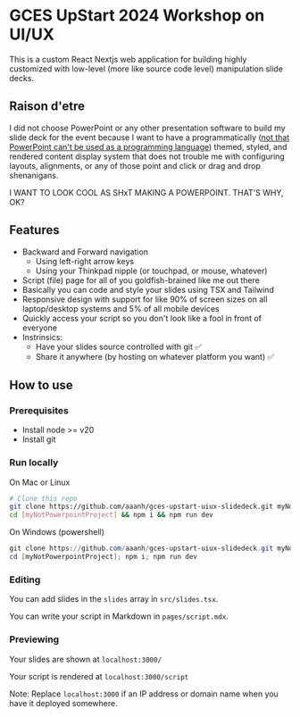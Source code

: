 # GCES UpStart 2024 Workshop on UI/UX

This is a custom React Nextjs web application for building highly customized with low-level (more like source code level) manipulation slide decks.

## Raison d'etre

I did not choose PowerPoint or any other presentation software to build my slide deck for the event because I want to have a programmatically ([not that PowerPoint can't be used as a programming language](https://www.youtube.com/watch?v=_3loq22TxSc)) themed, styled, and rendered content display system that does not trouble me with configuring layouts, alignments, or any of those point and click or drag and drop shenanigans.

I WANT TO LOOK COOL AS SHxT MAKING A POWERPOINT. THAT'S WHY, OK?

## Features

- Backward and Forward navigation
  - Using left-right arrow keys
  - Using your Thinkpad nipple (or touchpad, or mouse, whatever)
- Script (file) page for all of you goldfish-brained like me out there
- Basically you can code and style your slides using TSX and Tailwind
- Responsive design with support for like 90% of screen sizes on all laptop/desktop systems and 5% of all mobile devices
- Quickly access your script so you don't look like a fool in front of everyone
- Instrinsics:
  - Have your slides source controlled with git ✅
  - Share it anywhere (by hosting on whatever platform you want) ✅

## How to use

### Prerequisites

- Install node >= v20
- Install git

### Run locally

On Mac or Linux

```sh
# Clone this repo
git clone https://github.com/aaanh/gces-upstart-uiux-slidedeck.git myNotPowerpointProject # replace this with a name you vibe with
cd [myNotPowerpointProject] && npm i && npm run dev
```

On Windows (powershell)

```powershell
git clone https://github.com/aaanh/gces-upstart-uiux-slidedeck.git myNotPowerpointProject # replace this with a name you vibe with
cd [myNotPowerpointProject]; npm i; npm run dev
```

### Editing

You can add slides in the `slides` array in `src/slides.tsx`.

You can write your script in Markdown in `pages/script.mdx`.

### Previewing

Your slides are shown at `localhost:3000/`

Your script is rendered at `localhost:3000/script`

Note: Replace `localhost:3000` if an IP address or domain name when you have it deployed somewhere.
